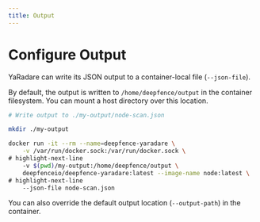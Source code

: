 ```yaml
---
title: Output
---
```



# Configure Output

YaRadare can write its JSON output to a container-local file (`--json-file`).

By default, the output is written to `/home/deepfence/output` in the container filesystem.  You can mount a host directory over this location.

```bash
# Write output to ./my-output/node-scan.json

mkdir ./my-output

docker run -it --rm --name=deepfence-yaradare \
    -v /var/run/docker.sock:/var/run/docker.sock \
# highlight-next-line
    -v $(pwd)/my-output:/home/deepfence/output \
    deepfenceio/deepfence-yaradare:latest --image-name node:latest \
# highlight-next-line
    --json-file node-scan.json
```

You can also override the default output location (`--output-path`) in the container.